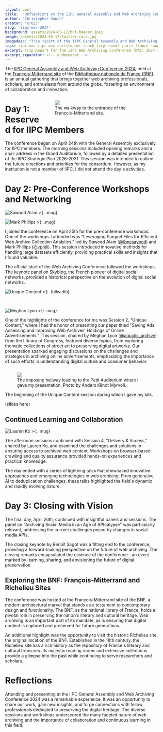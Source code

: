 ```yaml
---
layout: post
title:  "Reflections on the IIPC General Assembly and Web Archiving Conference (WAC) 2024"
author: "Christopher Rauch"
creator: "cr625"
slug: 'iipc-wac-2024'
background: assets/2024-05-17/bnf-header.jpeg
image: /assets/2024-05-17/twitter-card.jpg
imagedesc: "Trip report of the IIPC General Assembly and Web Archiving Conference (WAC) 2024"
tags: iipc wac iipc-wac christopher-rauch trip-report paris france sawood-alam mark-phillips lauren-ko meghan-lyon bnf
excerpt: Trip Report for the IIPC Web Archiving Conference (WAC) 2024 in Paris, France
excerpt_separator: <!-- endexcerpt -->
---
```


The <a href="https://netpreserve.org/ga2024/">IIPC General Assembly and Web Archiving Conference 2024</a>, held at the <a href="https://www.bnf.fr/en/francois-mitterrand">Fran&ccedil;ois-Mitterrand site</a> of the <a href="https://www.bnf.fr/en">Bibliothèque nationale de France (BNF)</a>, is an annual gathering that brings together web archiving professionals, scholars, and enthusiasts from around the globe, fostering an environment of collaboration and innovation. 
<!-- endexcerpt -->

<figure style="float: right; width: 300px;">
<img src="/assets/2024-05-17/walkway.jpg" class="logo">
<figcaption>The walkway to the entrance of the Fran&ccedil;ois-Mitterrand site.</figcaption>
</figure>

# Day 1: Reserved for IIPC Members 

The conference began on April 24th with the General Assembly exclusively for IIPC members. The morning sessions included opening remarks and a chair address in the Grand Auditorium, followed by a detailed presentation of the IIPC Strategic Plan 2026-2031. This session was intended to outline the future directions and priorities for the consortium. However, as my institution is not a member of IIPC, I did not attend the day's activities. 

# Day 2: Pre-Conference Workshops and Networking 

![Sawood Alam >](/assets/2024-05-17/sawood-alam.jpeg){: .mug}

![Mark Phillips >](/assets/2024-05-17/mark-phillips.jpeg){: .mug}

I joined the conference on April 25th for the pre-conference workshops. One of the workshops I attended was "Leveraging Parquet Files for Efficient Web Archive Collection Analytics," led by Sawood Alam ([@ibnesayeed](https://x.com/ibnesayeed)) and Mark Phillips ([@vphill](https://x.com/vphill)). This session introduced innovative methods for handling large datasets efficiently, providing practical skills and insights that I found valuable. 

The official start of the Web Archiving Conference followed the workshops. The keynote panel on Skyblog, the French pioneer of digital social networks, provided a historical perspective on the evolution of digital social networks. 


![Unique Content >](/assets/2024-05-17/unique-content.jpg){: .fullwidth}

<br style="clear: both;">

![Meghan Lyon >](/assets/2024-05-17/meghan-lyon.jpeg){: .mug}

One of the highlights of the conference for me was Session 2, "Unique Content," where I had the honor of presenting our paper titled "Saving Ads: Assessing and Improving Web Archives' Holdings of Online Advertisements." This session, chaired by Meghan Lyon ([@aquatic_archive](https://x.com/aquatic_archive)) from the Library of Congress, featured diverse topics, from exploring thematic collections of street art to preserving digital artworks. Our presentation sparked engaging discussions on the challenges and strategies in archiving online advertisements, emphasizing the importance of such efforts in understanding digital culture and consumer behavior. 

<figure style="float: right;">
<img src="/assets/2024-05-17/hallway.jpg" class="fullwidth">
<figcaption>The imposing hallway leading to the Petit Auditorium where I gave my presentation. Photo by Anders Klindt Myrvoll.</figcaption>
</figure>

The beginning of the Unique Content session during which I gave my talk. 
<!--<br style="clear: both;">-->
(slides here)

 
## Continued Learning and Collaboration 

![Lauren Ko >](/assets/2024-05-17/ldko.jpeg){: .mug}

The afternoon sessions continued with Session 4, "Delivery & Access," chaired by Lauren Ko, and examined the challenges and solutions in ensuring access to archived web content. Workshops on browser-based crawling and quality assurance provided hands-on experiences and practical knowledge. 

The day ended with a series of lightning talks that showcased innovative approaches and emerging technologies in web archiving. From generative AI to deduplication challenges, these talks highlighted the field's dynamic and rapidly evolving nature. 


# Day 3: Closing with Vision 

The final day, April 26th, continued with insightful panels and sessions. The panel on "Archiving Social Media in an Age of APIcalypse" was particularly relevant, addressing the current challenges posed by changes in social media APIs. 

The closing keynote by Beno&icirc;t Sagot was a fitting end to the conference, providing a forward-looking perspective on the future of web archiving. The closing remarks encapsulated the essence of the conference—an event marked by learning, sharing, and envisioning the future of digital preservation. 


## Exploring the BNF: Fran&ccedil;ois-Mitterrand and Richelieu Sites 
 
The conference was hosted at the Fran&ccedil;ois-Mitterrand site of the BNF, a modern architectural marvel that stands as a testament to contemporary design and functionality. The BNF, as the national library of France, holds a pivotal role in preserving the nation's literary and cultural heritage. Web archiving is an important part of its mandate, as is ensuring that digital content is captured and preserved for future generations. 

An additional highlight was the opportunity to visit the historic Richelieu site, the original location of the BNF. Established in the 18th century, the Richelieu site has a rich history as the repository of France's literary and cultural treasures. Its majestic reading rooms and extensive collections provide a glimpse into the past while continuing to serve researchers and scholars. 


# Reflections 

Attending and presenting at the IIPC General Assembly and Web Archiving Conference 2024 was a remarkable experience. It was an opportunity to share our work, gain new insights, and forge connections with fellow professionals dedicated to preserving the digital heritage. The diverse sessions and workshops underscored the many faceted nature of web archiving and the importance of collaboration and continuous learning in this field. 
